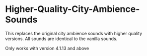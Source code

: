 # Higher-Quality-City-Ambience-Sounds

This replaces the original city ambience sounds with higher quality versions.
All sounds are identical to the vanilla sounds.

Only works with version 4.1.13 and above
